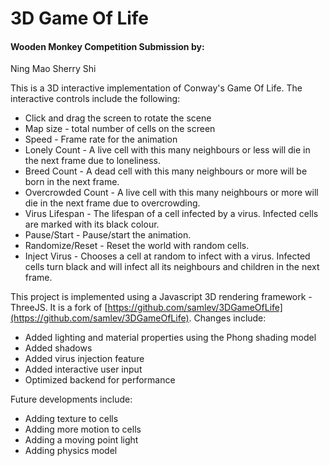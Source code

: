 3D Game Of Life
===============

#### Wooden Monkey Competition Submission by: ####
Ning Mao
Sherry Shi

This is a 3D interactive implementation of Conway's Game Of Life. The interactive controls include the following:
* Click and drag the screen to rotate the scene
* Map size - total number of cells on the screen
* Speed - Frame rate for the animation
* Lonely Count - A live cell with this many neighbours or less will die in the next frame due to loneliness.
* Breed Count - A dead cell with this many neighbours or more will be born in the next frame.
* Overcrowded Count - A live cell with this many neighbours or more will die in the next frame due to overcrowding.
* Virus Lifespan - The lifespan of a cell infected by a virus. Infected cells are marked with its black colour.
* Pause/Start - Pause/start the animation.
* Randomize/Reset - Reset the world with random cells.
* Inject Virus - Chooses a cell at random to infect with a virus. Infected cells turn black and will infect all its neighbours and children in the next frame.

This project is implemented using a Javascript 3D rendering framework - ThreeJS. It is a fork of [https://github.com/samlev/3DGameOfLife](https://github.com/samlev/3DGameOfLife).
Changes include:
* Added lighting and material properties using the Phong shading model
* Added shadows
* Added virus injection feature
* Added interactive user input
* Optimized backend for performance

Future developments include:
* Adding texture to cells
* Adding more motion to cells
* Adding a moving point light
* Adding physics model

